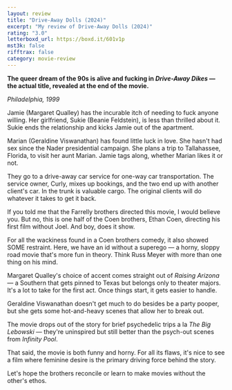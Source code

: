 ```yaml
---
layout: review
title: "Drive-Away Dolls (2024)"
excerpt: "My review of Drive-Away Dolls (2024)"
rating: "3.0"
letterboxd_url: https://boxd.it/601v1p
mst3k: false
rifftrax: false
category: movie-review
---
```


<b>The queer dream of the 90s is alive and fucking in <i>Drive-Away Dikes</i> — the actual title, revealed at the end of the movie.</b>

<i>Philadelphia, 1999</i>

Jamie (Margaret Qualley) has the incurable itch of needing to fuck anyone willing. Her girlfriend, Sukie (Beanie Feldstein), is less than thrilled about it. Sukie ends the relationship and kicks Jamie out of the apartment.

Marian (Geraldine Viswanathan) has found little luck in love. She hasn't had sex since the Nader presidential campaign. She plans a trip to Tallahassee, Florida, to visit her aunt Marian. Jamie tags along, whether Marian likes it or not.

They go to a drive-away car service for one-way car transportation. The service owner, Curly, mixes up bookings, and the two end up with another client's car. In the trunk is valuable cargo. The original clients will do whatever it takes to get it back.

If you told me that the Farrelly brothers directed this movie, I would believe you. But no, this is one half of the Coen brothers, Ethan Coen, directing his first film without Joel. And boy, does it show.

For all the wackiness found in a Coen brothers comedy, it also showed SOME restraint. Here, we have an id without a superego — a horny, sloppy road movie that's more fun in theory. Think Russ Meyer with more than one thing on his mind.

Margaret Qualley's choice of accent comes straight out of <i>Raising Arizona </i>— a Southern that gets pinned to Texas but belongs only to theater majors. It's a lot to take for the first act. Once things start, it gets easier to handle.

Geraldine Viswanathan doesn't get much to do besides be a party pooper, but she gets some hot-and-heavy scenes that allow her to break out.

The movie drops out of the story for brief psychedelic trips a la <i>The Big Lebowski</i> — they're uninspired but still better than the psych-out scenes from <i>Infinity Pool</i>.

That said, the movie is both funny and horny. For all its flaws, it's nice to see a film where feminine desire is the primary driving force behind the story.

Let's hope the brothers reconcile or learn to make movies without the other's ethos.
